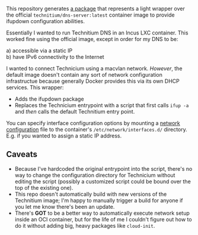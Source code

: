 This repository generates [a package](https://github.com/Sammy1Am/technitium-dns-net/pkgs/container/technitium-dns-net) that represents a light wrapper over the official `technitium/dns-server:latest` container image to provide ifupdown configuration abilities.

Essentially I wanted to run Technitium DNS in an Incus LXC container. This worked fine using the official image, except in order for my DNS to be:

a) accessible via a static IP<br/>
b) have IPv6 connectivity to the Internet

I wanted to connect Technicium using a macvlan network.  *However*, the default image doesn't contain any sort of network configuration infrastructue because generally Docker provides this via its own DHCP services.  This wrapper:

- Adds the ifupdown package
- Replaces the Technicium entrypoint with a script that first calls `ifup -a` and *then* calls the default Technitium entry point.

You can specify interface configuration options by mounting a [network configuration](https://wiki.debian.org/NetworkConfiguration) file to the container's `/etc/network/interfaces.d/` directory. E.g. if you wanted to assign a static IP address.


## Caveats

- Because I've hardcoded the original entrypoint into the script, there's no way to change the configuration directory for Technicium without editing the script (possibly a customized script could be bound over the top of the existing one).
- This repo doesn't automatically build with new versions of the Technitium image; I'm happy to manually trigger a build for anyone if you let me know there's been an update.
- There's **GOT** to be a better way to automatically execute network setup inside an OCI container, but for the life of me I couldn't figure out how to do it without adding big, heavy packages like `cloud-init`.
